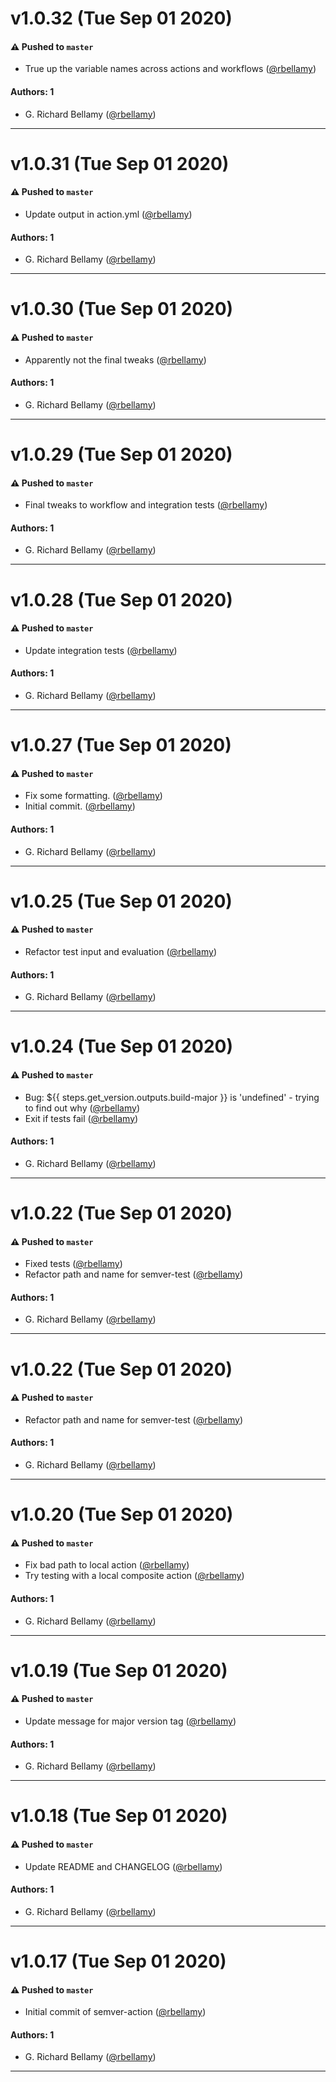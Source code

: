 # v1.0.32 (Tue Sep 01 2020)

#### ⚠️ Pushed to `master`

- True up the variable names across actions and workflows ([@rbellamy](https://github.com/rbellamy))

#### Authors: 1

- G. Richard Bellamy ([@rbellamy](https://github.com/rbellamy))

---

# v1.0.31 (Tue Sep 01 2020)

#### ⚠️ Pushed to `master`

- Update output in action.yml ([@rbellamy](https://github.com/rbellamy))

#### Authors: 1

- G. Richard Bellamy ([@rbellamy](https://github.com/rbellamy))

---

# v1.0.30 (Tue Sep 01 2020)

#### ⚠️ Pushed to `master`

- Apparently not the final tweaks ([@rbellamy](https://github.com/rbellamy))

#### Authors: 1

- G. Richard Bellamy ([@rbellamy](https://github.com/rbellamy))

---

# v1.0.29 (Tue Sep 01 2020)

#### ⚠️ Pushed to `master`

- Final tweaks to workflow and integration tests ([@rbellamy](https://github.com/rbellamy))

#### Authors: 1

- G. Richard Bellamy ([@rbellamy](https://github.com/rbellamy))

---

# v1.0.28 (Tue Sep 01 2020)

#### ⚠️ Pushed to `master`

- Update integration tests ([@rbellamy](https://github.com/rbellamy))

#### Authors: 1

- G. Richard Bellamy ([@rbellamy](https://github.com/rbellamy))

---

# v1.0.27 (Tue Sep 01 2020)

#### ⚠️ Pushed to `master`

- Fix some formatting. ([@rbellamy](https://github.com/rbellamy))
- Initial commit. ([@rbellamy](https://github.com/rbellamy))

#### Authors: 1

- G. Richard Bellamy ([@rbellamy](https://github.com/rbellamy))

---

# v1.0.25 (Tue Sep 01 2020)

#### ⚠️ Pushed to `master`

- Refactor test input and evaluation ([@rbellamy](https://github.com/rbellamy))

#### Authors: 1

- G. Richard Bellamy ([@rbellamy](https://github.com/rbellamy))

---

# v1.0.24 (Tue Sep 01 2020)

#### ⚠️ Pushed to `master`

- Bug: ${{ steps.get_version.outputs.build-major }} is 'undefined' - trying to find out why ([@rbellamy](https://github.com/rbellamy))
- Exit if tests fail ([@rbellamy](https://github.com/rbellamy))

#### Authors: 1

- G. Richard Bellamy ([@rbellamy](https://github.com/rbellamy))

---

# v1.0.22 (Tue Sep 01 2020)

#### ⚠️ Pushed to `master`

- Fixed tests ([@rbellamy](https://github.com/rbellamy))
- Refactor path and name for semver-test ([@rbellamy](https://github.com/rbellamy))

#### Authors: 1

- G. Richard Bellamy ([@rbellamy](https://github.com/rbellamy))

---

# v1.0.22 (Tue Sep 01 2020)

#### ⚠️ Pushed to `master`

- Refactor path and name for semver-test ([@rbellamy](https://github.com/rbellamy))

#### Authors: 1

- G. Richard Bellamy ([@rbellamy](https://github.com/rbellamy))

---

# v1.0.20 (Tue Sep 01 2020)

#### ⚠️ Pushed to `master`

- Fix bad path to local action ([@rbellamy](https://github.com/rbellamy))
- Try testing with a local composite action ([@rbellamy](https://github.com/rbellamy))

#### Authors: 1

- G. Richard Bellamy ([@rbellamy](https://github.com/rbellamy))

---

# v1.0.19 (Tue Sep 01 2020)

#### ⚠️ Pushed to `master`

- Update message for major version tag ([@rbellamy](https://github.com/rbellamy))

#### Authors: 1

- G. Richard Bellamy ([@rbellamy](https://github.com/rbellamy))

---

# v1.0.18 (Tue Sep 01 2020)

#### ⚠️ Pushed to `master`

- Update README and CHANGELOG ([@rbellamy](https://github.com/rbellamy))

#### Authors: 1

- G. Richard Bellamy ([@rbellamy](https://github.com/rbellamy))

---

# v1.0.17 (Tue Sep 01 2020)

#### ⚠️ Pushed to `master`

- Initial commit of semver-action ([@rbellamy](https://github.com/rbellamy))

#### Authors: 1

- G. Richard Bellamy ([@rbellamy](https://github.com/rbellamy))

---

